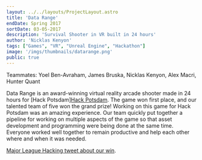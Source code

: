 ```yaml
---
layout: ../../layouts/ProjectLayout.astro
title: 'Data Range'
endDate: Spring 2017
sortDate: 03-05-2017
description: 'Survival Shooter in VR built in 24 hours'
author: 'Nicklas Kenyon'
tags: ["Games", "VR", "Unreal Engine", "Hackathon"]
image: '/imgs/thumbnails/datarange.png'
public: true
---
```


Teammates: Yoel Ben-Avraham, James Bruska, Nicklas Kenyon, Alex Macri, Hunter Quant

Data Range is an award-winning virtual reality arcade shooter made in 24 hours for [Hack Potsdam]<a href="http://www.hackpotsdam.com">Hack Potsdam</a>. The game won first place, and our talented team of five won the grand prize! Working on this game for Hack Potsdam was an amazing experience. Our team quickly put together a pipeline for working on multiple aspects of the game so that asset development and programming were being done at the same time. Everyone worked well together to remain productive and help each other where and when it was needed.

[Major League Hacking tweet about our win](https://twitter.com/MLHacks/status/838550821176496128).